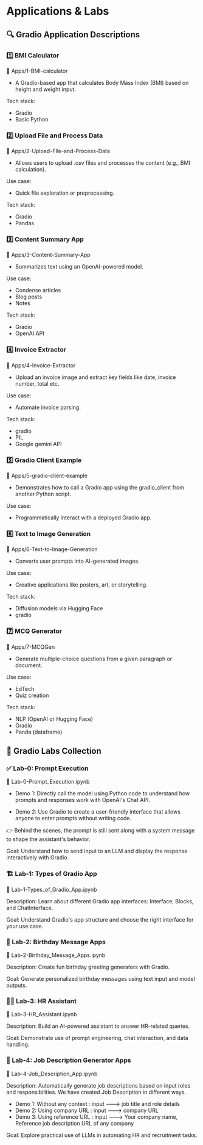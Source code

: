 # Applications & Labs
## 🔍 Gradio Application Descriptions
### 1️⃣ BMI Calculator
📂 Apps/1-BMI-calculator

- A Gradio-based app that calculates Body Mass Index (BMI) based on height and weight input.

Tech stack: 
- Gradio
- Basic Python

### 2️⃣ Upload File and Process Data
📂 Apps/2-Upload-FIle-and-Process-Data

- Allows users to upload .csv files and processes the content (e.g., BMI calculation).

Use case: 
- Quick file exploration or preprocessing.

Tech stack: 
- Gradio 
- Pandas

### 3️⃣ Content Summary App
📂 Apps/3-Content-Summary-App

- Summarizes text using an OpenAI-powered model.

Use case: 
- Condense articles
- Blog posts
- Notes

Tech stack: 
- Gradio
- OpenAI API
  

### 4️⃣ Invoice Extractor
📂 Apps/4-Invoice-Extractor

- Upload an invoice image and extract key fields like date, invoice number, total etc.

Use case: 
- Automate invoice parsing.

Tech stack: 
- gradio
- PIL
- Google gemini API

### 5️⃣ Gradio Client Example
📂 Apps/5-gradio-client-example

- Demonstrates how to call a Gradio app using the gradio_client from another Python script.

Use case: 
- Programmatically interact with a deployed Gradio app.

### 6️⃣ Text to Image Generation
📂 Apps/6-Text-to-Image-Generation

- Converts user prompts into AI-generated images.

Use case: 
- Creative applications like posters, art, or storytelling.
  
Tech stack: 
- Diffusion models via Hugging Face
- gradio

### 7️⃣ MCQ Generator
📂 Apps/7-MCQGen

- Generate multiple-choice questions from a given paragraph or document.

Use case: 
- EdTech
- Quiz creation

Tech stack: 
- NLP (OpenAI or Hugging Face) 
- Gradio
- Panda (dataframe)

## 🧪 Gradio Labs Collection
### ✅ Lab-0: Prompt Execution
📄 Lab-0-Prompt_Execution.ipynb

- Demo 1:
Directly call the model using Python code to understand how prompts and responses work with OpenAI's Chat API.

- Demo 2:
Use Gradio to create a user-friendly interface that allows anyone to enter prompts without writing code.

👉 Behind the scenes, the prompt is still sent along with a system message to shape the assistant's behavior.

Goal: Understand how to send input to an LLM and display the response interactively with Gradio.

### 🏗️ Lab-1: Types of Gradio App
📄 Lab-1-Types_of_Gradio_App.ipynb

Description: Learn about different Gradio app interfaces: Interface, Blocks, and ChatInterface.

Goal: Understand Gradio's app structure and choose the right interface for your use case.

### 🎂 Lab-2: Birthday Message Apps
📄 Lab-2-Birthday_Message_Apps.ipynb

Description: Create fun birthday greeting generators with Gradio.

Goal: Generate personalized birthday messages using text input and model outputs.

### 🧑‍💼 Lab-3: HR Assistant
📄 Lab-3-HR_Assistant.ipynb

Description: Build an AI-powered assistant to answer HR-related queries.

Goal: Demonstrate use of prompt engineering, chat interaction, and data handling.

### 📄 Lab-4: Job Description Generator Apps
📄 Lab-4-Job_Description_App.ipynb

Description: Automatically generate job descriptions based on input roles and responsibilities. We have created Job Description in different ways.
- Demo 1: Without any context : input ---> job title and role details 
- Demo 2: Using company URL : input ---> company URL
- Demo 3: Using reference URL : input ---> Your company name, Reference job description URL of any company

Goal: Explore practical use of LLMs in automating HR and recruitment tasks.
